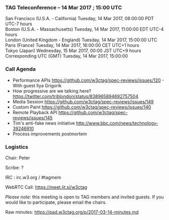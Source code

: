 ### TAG Teleconference – 14 Mar 2017 ; 15:00 UTC

San Francisco (U.S.A. - California)	Tuesday, 14 Mar 2017, 08:00:00	PDT	UTC-7 hours  
Boston (U.S.A. - Massachusetts)	Tuesday, 14 Mar 2017, 11:00:00	EDT	UTC-4 hours  
London (United Kingdom - England)	Tuesday, 14 Mar 2017, 15:00:00	UTC  
Paris (France)	Tuesday, 14 Mar 2017, 16:00:00	CET	UTC+1 hours  
Tokyo (Japan)	Wednesday, 15 Mar 2017, 00:00	JST	UTC+9 hours  
Corresponding UTC (GMT)	Tuesday, 14 Mar 2017, 15:00:00	 

### Call Agenda

* Performance APIs https://github.com/w3ctag/spec-reviews/issues/120 - With guest Ilya Grigorik
* How progressive are we talking here? https://twitter.com/triblondon/status/838965894692757504
* Media Session https://github.com/w3ctag/spec-reviews/issues/149
* Custom Paint https://github.com/w3ctag/spec-reviews/issues/140
* Remote Playback API https://github.com/w3ctag/spec-reviews/issues/145
* Tim's anti-fake news initiative http://www.bbc.com/news/technology-39246810
* Process improvements postmortem

### Logistics

Chair: Peter

Scribe: ?

IRC : irc.w3.org / #tagmem

WebRTC Call: https://meet.jit.si/w3ctag

*Please note*: this meeting is open to TAG members and invited guests. If you would like to participate, please email the chairs.

Raw minutes: https://pad.w3ctag.org/p/2017-03-14-minutes.md
